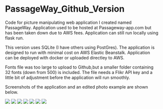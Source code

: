 # PassageWay_Github_Version

Code for picture manipulating web application I created named PassageWay.  Application used to be hosted at Passageway-app.com but has been taken down due to AWS fees.  Application can still run locally using flask run.

This version uses SQLite (I have others using PostGres).  The application is designed to run with minimal cost on AWS Elastic Beanstalk.  Application can be deployed with docker or uploaded directley to AWS.

Fonts file was too large to upload to Github,but a smaller folder containing 32 fonts (down from 500) is included.  The file needs a Flikr API key and a little bit of adjustment before the application will run smoothly.

Screenshots of the application and an edited photo example are shown below.

![](https://github.com/TimMango/PassageWay_Github_Version/blob/main/Website_Photos/photo1.png)
![](https://github.com/TimMango/PassageWay_Github_Version/blob/main/Website_Photos/photo2.png)
![](https://github.com/TimMango/PassageWay_Github_Version/blob/main/Website_Photos/photo3.png)
![](https://github.com/TimMango/PassageWay_Github_Version/blob/main/Website_Photos/photo4.png)
![](https://github.com/TimMango/PassageWay_Github_Version/blob/main/Website_Photos/photo5.png)
![](https://github.com/TimMango/PassageWay_Github_Version/blob/main/Website_Photos/photo6.png)
![](https://github.com/TimMango/PassageWay_Github_Version/blob/main/Website_Photos/photo7.png)
